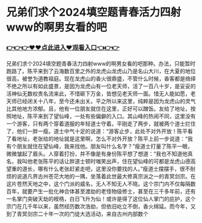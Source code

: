 # 兄弟们求个2024填空题青春活力四射www的啊男女看的吧
### <a href="https://github.com/bnhyd/fgty/issues/1">👉👉👉♥♥点此进入♥观看入口👈👉👉</a>
兄弟们求个2024填空题青春活力四射www的啊男女看的吧那种。办法，只能暂时跑路了。陈平来到了云海数百里之外的龙虎山龙虎山乃是名山大川，在大夏的地位很高，被誉为道教祖庭。现在龙虎山的香火很鼎盛，不管什么时候，香客都是络绎不绝之所以有如此盛景，是因为龙虎山有一位老天师，活了一百八十岁，是妥妥的活神仙无数权贵名流来此，不惜砸下万金，皆想见老天师一面。惜无人能如愿，老天师已经闭关十八年，至今还未出关。平之所以来这里，纯粹是因为龙虎山的灵气比其他地方浓郁。且，他有一位朋友就住在这里，正好可以蹭饭。友给了地址，按照地址，陈平来到了望仙峰，一处有些偏僻的入口。其山峰的热闹不同，这里没有一个游客，只有两个穿着道服的年轻道士守着。平刚走了两步，就被两个道士拦住了，他们一胖一瘦。道士中气十足的说道：“游客止步，此处不对外开放！陈平看了看地址，老张给的地址就是这里啊，怎么不对外开放？陈平上前一步说道：“我有个朋友就住在望仙峰，我来找他。朋友叫什么名字？”瘦道士打量了陈平一眼，微微皱起了眉头。人穿着打扮，并不像是有身份陈平想了想道：“我也不知道他真名，我叫他老张陈平的话让胖道士顿时嗤笑出声，住在望仙峰的可都是龙虎山德高望重的道长，哪有什么老张赶紧走吧，这里没你要找的人。”瘦道士摆摆手，很不耐烦的说道凡界古州苍茫大地的一隅，坐落着此世最大修真宗派之一的青冥剑宗。在这片苍然天地之中，这个门派的威名，无人不知无人不晓。这个宗门内不仅每隔数百年，就要产生一批化神合体甚至渡劫的老怪物级修士，甚至在三千多年前，还有一名掌门突破天劫的桎梏，白日飞升为仙！或许是得了这位仙人掌门的庇护，这个宗门在几千年以来，虽然经历数次浩劫，但依旧屹立不倒，香火绵延。而今年，又到了青冥剑宗二十年一次的门徒大选活动，来自古州内部数个
